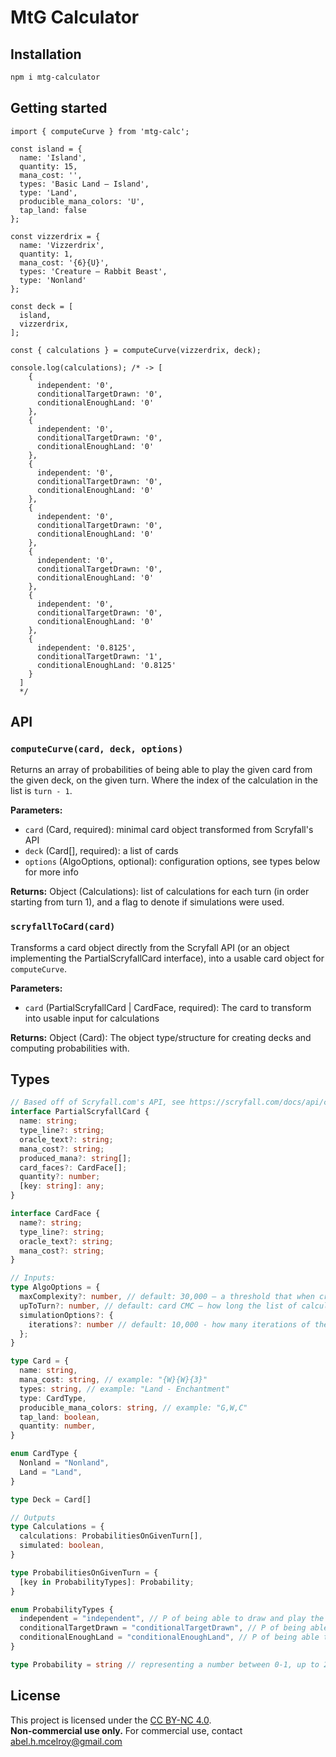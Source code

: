 # MtG Calculator

## Installation
```bash
npm i mtg-calculator
```

## Getting started
```
import { computeCurve } from 'mtg-calc';

const island = {
  name: 'Island',
  quantity: 15,
  mana_cost: '',
  types: 'Basic Land — Island',
  type: 'Land',
  producible_mana_colors: 'U',
  tap_land: false
};

const vizzerdrix = {
  name: 'Vizzerdrix',
  quantity: 1,
  mana_cost: '{6}{U}',
  types: 'Creature — Rabbit Beast',
  type: 'Nonland'
};

const deck = [
  island,
  vizzerdrix,
];

const { calculations } = computeCurve(vizzerdrix, deck);

console.log(calculations); /* -> [
    {
      independent: '0',
      conditionalTargetDrawn: '0',
      conditionalEnoughLand: '0'
    },
    {
      independent: '0',
      conditionalTargetDrawn: '0',
      conditionalEnoughLand: '0'
    },
    {
      independent: '0',
      conditionalTargetDrawn: '0',
      conditionalEnoughLand: '0'
    },
    {
      independent: '0',
      conditionalTargetDrawn: '0',
      conditionalEnoughLand: '0'
    },
    {
      independent: '0',
      conditionalTargetDrawn: '0',
      conditionalEnoughLand: '0'
    },
    {
      independent: '0',
      conditionalTargetDrawn: '0',
      conditionalEnoughLand: '0'
    },
    {
      independent: '0.8125',
      conditionalTargetDrawn: '1',
      conditionalEnoughLand: '0.8125'
    }
  ]
  */
```

## API

### `computeCurve(card, deck, options)`
Returns an array of probabilities of being able to play the given card from the given deck, on the given turn. Where the index of the calculation in the list is `turn - 1`.

**Parameters:**
- `card` (Card, required): minimal card object transformed from Scryfall's API
- `deck` (Card[], required): a list of cards
- `options` (AlgoOptions, optional): configuration options, see types below for more info

**Returns:** Object (Calculations): list of calculations for each turn (in order starting from turn 1), and a flag to denote if simulations were used.

### `scryfallToCard(card)`
Transforms a card object directly from the Scryfall API (or an object implementing the PartialScryfallCard interface), into a usable card object for `computeCurve`.

**Parameters:**
- `card` (PartialScryfallCard | CardFace, required): The card to transform into usable input for calculations

**Returns:** Object (Card): The object type/structure for creating decks and computing probabilities with.

## Types

```typescript
// Based off of Scryfall.com's API, see https://scryfall.com/docs/api/cards for more info
interface PartialScryfallCard {
  name: string;
  type_line?: string;
  oracle_text?: string;
  mana_cost?: string;
  produced_mana?: string[];
  card_faces?: CardFace[];
  quantity?: number;
  [key: string]: any;
}

interface CardFace {
  name?: string;
  type_line?: string;
  oracle_text?: string;
  mana_cost?: string;
}

// Inputs:
type AlgoOptions = {
  maxComplexity?: number, // default: 30,000 — a threshold that when crossed causes the algorithm to fallback on a statistical simulation. If set to 0, will never fallback on simulations
  upToTurn?: number, // default: card CMC — how long the list of calculations should be
  simulationOptions?: {
    iterations?: number // default: 10,000 - how many iterations of the simulation should be done when complexity threshold is crossed
  };
}

type Card = {
  name: string,
  mana_cost: string, // example: "{W}{W}{3}"
  types: string, // example: "Land - Enchantment"
  type: CardType,
  producible_mana_colors: string, // example: "G,W,C"
  tap_land: boolean,
  quantity: number,
}

enum CardType {
  Nonland = "Nonland",
  Land = "Land",
}

type Deck = Card[]

// Outputs
type Calculations = {
  calculations: ProbabilitiesOnGivenTurn[],
  simulated: boolean,
}

type ProbabilitiesOnGivenTurn = {
  [key in ProbabilityTypes]: Probability;
}

enum ProbabilityTypes {
  independent = "independent", // P of being able to draw and play the card
  conditionalTargetDrawn = "conditionalTargetDrawn", // P of being able to play the card, given it was drawn
  conditionalEnoughLand = "conditionalEnoughLand", // P of being able to draw and play the card given enough lands to play its CMC
}

type Probability = string // representing a number between 0-1, up to 20 decimal places
```

## License
This project is licensed under the [CC BY-NC 4.0](https://creativecommons.org/licenses/by-nc/4.0/).  
**Non-commercial use only.** For commercial use, contact abel.h.mcelroy@gmail.com